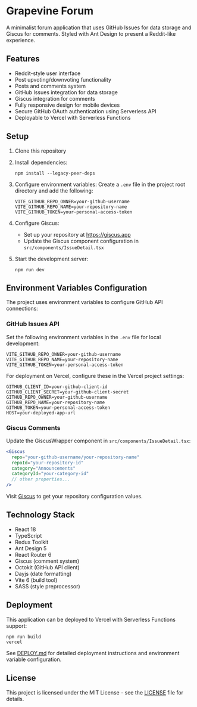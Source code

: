 # Grapevine Forum

A minimalist forum application that uses GitHub Issues for data storage and Giscus for comments. Styled with Ant Design to present a Reddit-like experience.

## Features

- Reddit-style user interface
- Post upvoting/downvoting functionality
- Posts and comments system
- GitHub Issues integration for data storage
- Giscus integration for comments
- Fully responsive design for mobile devices
- Secure GitHub OAuth authentication using Serverless API
- Deployable to Vercel with Serverless Functions

## Setup

1. Clone this repository
2. Install dependencies:
   ```
   npm install --legacy-peer-deps
   ```
3. Configure environment variables:
   Create a `.env` file in the project root directory and add the following:

   ```
   VITE_GITHUB_REPO_OWNER=your-github-username
   VITE_GITHUB_REPO_NAME=your-repository-name
   VITE_GITHUB_TOKEN=your-personal-access-token
   ```

4. Configure Giscus:

   - Set up your repository at https://giscus.app
   - Update the Giscus component configuration in `src/components/IssueDetail.tsx`

5. Start the development server:
   ```
   npm run dev
   ```

## Environment Variables Configuration

The project uses environment variables to configure GitHub API connections:

### GitHub Issues API

Set the following environment variables in the `.env` file for local development:

```
VITE_GITHUB_REPO_OWNER=your-github-username
VITE_GITHUB_REPO_NAME=your-repository-name
VITE_GITHUB_TOKEN=your-personal-access-token
```

For deployment on Vercel, configure these in the Vercel project settings:

```
GITHUB_CLIENT_ID=your-github-client-id
GITHUB_CLIENT_SECRET=your-github-client-secret
GITHUB_REPO_OWNER=your-github-username
GITHUB_REPO_NAME=your-repository-name
GITHUB_TOKEN=your-personal-access-token
HOST=your-deployed-app-url
```

### Giscus Comments

Update the GiscusWrapper component in `src/components/IssueDetail.tsx`:

```jsx
<Giscus
  repo="your-github-username/your-repository-name"
  repoId="your-repository-id"
  category="Announcements"
  categoryId="your-category-id"
  // other properties...
/>
```

Visit [Giscus](https://giscus.app) to get your repository configuration values.

## Technology Stack

- React 18
- TypeScript
- Redux Toolkit
- Ant Design 5
- React Router 6
- Giscus (comment system)
- Octokit (GitHub API client)
- Dayjs (date formatting)
- Vite 6 (build tool)
- SASS (style preprocessor)

## Deployment

This application can be deployed to Vercel with Serverless Functions support:

```
npm run build
vercel
```

See [DEPLOY.md](./DEPLOY.md) for detailed deployment instructions and environment variable configuration.

## License

This project is licensed under the MIT License - see the [LICENSE](./LICENSE) file for details.
